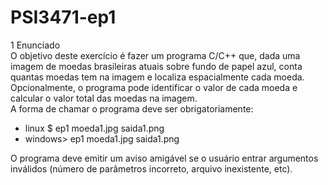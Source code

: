 # PSI3471-ep1

1 Enunciado  
O objetivo deste exercício é fazer um programa C/C++ que, dada uma
imagem de moedas brasileiras atuais sobre fundo de papel azul, conta quantas
moedas tem na imagem e localiza espacialmente cada moeda. Opcionalmente,
o programa pode identificar o valor de cada moeda e calcular o valor total
das moedas na imagem.  
A forma de chamar o programa deve ser obrigatoriamente:  
+ linux $ ep1 moeda1.jpg saida1.png  
+ windows> ep1 moeda1.jpg saida1.png  

O programa deve emitir um aviso amigável se o usuário entrar argumentos
inválidos (número de parâmetros incorreto, arquivo inexistente, etc).
